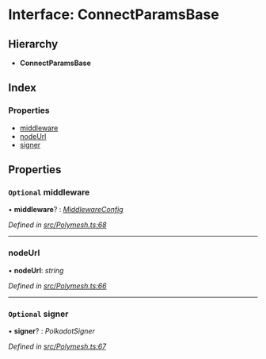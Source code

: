 # Interface: ConnectParamsBase

## Hierarchy

* **ConnectParamsBase**

## Index

### Properties

* [middleware](connectparamsbase.md#optional-middleware)
* [nodeUrl](connectparamsbase.md#nodeurl)
* [signer](connectparamsbase.md#optional-signer)

## Properties

### `Optional` middleware

• **middleware**? : *[MiddlewareConfig](middlewareconfig.md)*

*Defined in [src/Polymesh.ts:68](https://github.com/PolymathNetwork/polymesh-sdk/blob/395653d/src/Polymesh.ts#L68)*

___

###  nodeUrl

• **nodeUrl**: *string*

*Defined in [src/Polymesh.ts:66](https://github.com/PolymathNetwork/polymesh-sdk/blob/395653d/src/Polymesh.ts#L66)*

___

### `Optional` signer

• **signer**? : *PolkadotSigner*

*Defined in [src/Polymesh.ts:67](https://github.com/PolymathNetwork/polymesh-sdk/blob/395653d/src/Polymesh.ts#L67)*
